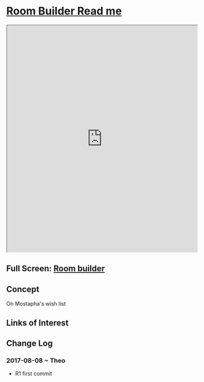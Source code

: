 <span style=display:none; >[You are now in a GitHub source code view - click this link to view Read Me file as a web page]( http://ibpsa2017.github.io/room-builder/#README.md "View file as a web page." ) </span>


[Room Builder Read me]( #README.md )
====

<iframe src=http://ibpsa2017.github.io/room-builder/room-builder-r1.html width=100% height=600px onload=this.contentWindow.controls.enableZoom=false; ></iframe>

## Full Screen: [Room builder]( https://ibpsa2017.github.io/room-builder/index.html.html )


## Concept

On Mostapha's wish list

## Links of Interest




## Change Log

### 2017-08-08 ~ Theo

* R1 first commit


